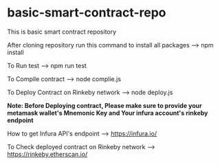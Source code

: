 # basic-smart-contract-repo
This is basic smart contract repository

After cloning repository run this command to install all packages --> npm install

To Run test --> npm run test

To Compile contract --> node complie.js

To Deploy Contract on Rinkeby network --> node deploy.js

**Note: Before Deploying contract, Please make sure to provide your metamask wallet's Mnemonic Key and Your infura account's rinkeby endpoint**

How to get Infura API's endpoint --> https://infura.io/

To Check deployed contract on Rinkeby network --> https://rinkeby.etherscan.io/


